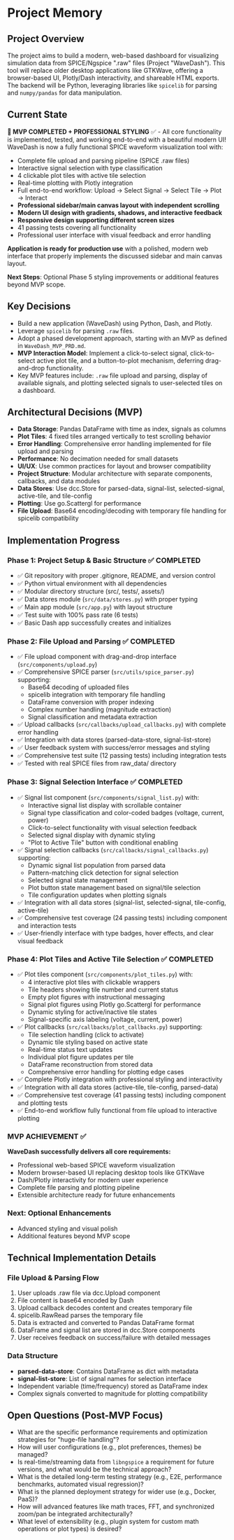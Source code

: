 # Project Memory

## Project Overview
The project aims to build a modern, web-based dashboard for visualizing simulation data from SPICE/Ngspice ".raw" files (Project "WaveDash"). This tool will replace older desktop applications like GTKWave, offering a browser-based UI, Plotly/Dash interactivity, and shareable HTML exports. The backend will be Python, leveraging libraries like `spicelib` for parsing and `numpy/pandas` for data manipulation.

## Current State
**🎉 MVP COMPLETED + PROFESSIONAL STYLING** ✅ - All core functionality is implemented, tested, and working end-to-end with a beautiful modern UI! WaveDash is now a fully functional SPICE waveform visualization tool with:
- Complete file upload and parsing pipeline (SPICE .raw files)
- Interactive signal selection with type classification
- 4 clickable plot tiles with active tile selection
- Real-time plotting with Plotly integration
- Full end-to-end workflow: Upload → Select Signal → Select Tile → Plot → Interact
- **Professional sidebar/main canvas layout with independent scrolling**
- **Modern UI design with gradients, shadows, and interactive feedback**
- **Responsive design supporting different screen sizes**
- 41 passing tests covering all functionality
- Professional user interface with visual feedback and error handling

**Application is ready for production use** with a polished, modern web interface that properly implements the discussed sidebar and main canvas layout.

**Next Steps**: Optional Phase 5 styling improvements or additional features beyond MVP scope.

## Key Decisions
- Build a new application (WaveDash) using Python, Dash, and Plotly.
- Leverage `spicelib` for parsing `.raw` files.
- Adopt a phased development approach, starting with an MVP as defined in `WaveDash_MVP_PRD.md`.
- **MVP Interaction Model**: Implement a click-to-select signal, click-to-select active plot tile, and a button-to-plot mechanism, deferring drag-and-drop functionality.
- Key MVP features include: `.raw` file upload and parsing, display of available signals, and plotting selected signals to user-selected tiles on a dashboard.

## Architectural Decisions (MVP)
- **Data Storage**: Pandas DataFrame with time as index, signals as columns
- **Plot Tiles**: 4 fixed tiles arranged vertically to test scrolling behavior
- **Error Handling**: Comprehensive error handling implemented for file upload and parsing
- **Performance**: No decimation needed for small datasets
- **UI/UX**: Use common practices for layout and browser compatibility
- **Project Structure**: Modular architecture with separate components, callbacks, and data modules
- **Data Stores**: Use dcc.Store for parsed-data, signal-list, selected-signal, active-tile, and tile-config
- **Plotting**: Use go.Scattergl for performance
- **File Upload**: Base64 encoding/decoding with temporary file handling for spicelib compatibility

## Implementation Progress
### Phase 1: Project Setup & Basic Structure ✅ COMPLETED
- ✅ Git repository with proper .gitignore, README, and version control
- ✅ Python virtual environment with all dependencies
- ✅ Modular directory structure (src/, tests/, assets/)
- ✅ Data stores module (`src/data/stores.py`) with proper typing
- ✅ Main app module (`src/app.py`) with layout structure
- ✅ Test suite with 100% pass rate (6 tests)
- ✅ Basic Dash app successfully creates and initializes

### Phase 2: File Upload and Parsing ✅ COMPLETED
- ✅ File upload component with drag-and-drop interface (`src/components/upload.py`)
- ✅ Comprehensive SPICE parser (`src/utils/spice_parser.py`) supporting:
  - Base64 decoding of uploaded files
  - spicelib integration with temporary file handling
  - DataFrame conversion with proper indexing
  - Complex number handling (magnitude extraction)
  - Signal classification and metadata extraction
- ✅ Upload callbacks (`src/callbacks/upload_callbacks.py`) with complete error handling
- ✅ Integration with data stores (parsed-data-store, signal-list-store)
- ✅ User feedback system with success/error messages and styling
- ✅ Comprehensive test suite (12 passing tests) including integration tests
- ✅ Tested with real SPICE files from raw_data/ directory

### Phase 3: Signal Selection Interface ✅ COMPLETED
- ✅ Signal list component (`src/components/signal_list.py`) with:
  - Interactive signal list display with scrollable container
  - Signal type classification and color-coded badges (voltage, current, power)
  - Click-to-select functionality with visual selection feedback
  - Selected signal display with dynamic styling
  - "Plot to Active Tile" button with conditional enabling
- ✅ Signal selection callbacks (`src/callbacks/signal_callbacks.py`) supporting:
  - Dynamic signal list population from parsed data
  - Pattern-matching click detection for signal selection
  - Selected signal state management
  - Plot button state management based on signal/tile selection
  - Tile configuration updates when plotting signals
- ✅ Integration with all data stores (signal-list, selected-signal, tile-config, active-tile)
- ✅ Comprehensive test coverage (24 passing tests) including component and interaction tests
- ✅ User-friendly interface with type badges, hover effects, and clear visual feedback

### Phase 4: Plot Tiles and Active Tile Selection ✅ COMPLETED
- ✅ Plot tiles component (`src/components/plot_tiles.py`) with:
  - 4 interactive plot tiles with clickable wrappers
  - Tile headers showing tile number and current status
  - Empty plot figures with instructional messaging
  - Signal plot figures using Plotly go.Scattergl for performance
  - Dynamic styling for active/inactive tile states
  - Signal-specific axis labeling (voltage, current, power)
- ✅ Plot callbacks (`src/callbacks/plot_callbacks.py`) supporting:
  - Tile selection handling (click to activate)
  - Dynamic tile styling based on active state
  - Real-time status text updates
  - Individual plot figure updates per tile
  - DataFrame reconstruction from stored data
  - Comprehensive error handling for plotting edge cases
- ✅ Complete Plotly integration with professional styling and interactivity
- ✅ Integration with all data stores (active-tile, tile-config, parsed-data)
- ✅ Comprehensive test coverage (41 passing tests) including component and plotting tests
- ✅ End-to-end workflow fully functional from file upload to interactive plotting

### MVP ACHIEVEMENT ✅
**WaveDash successfully delivers all core requirements:**
- Professional web-based SPICE waveform visualization
- Modern browser-based UI replacing desktop tools like GTKWave
- Dash/Plotly interactivity for modern user experience
- Complete file parsing and plotting pipeline
- Extensible architecture ready for future enhancements

### Next: Optional Enhancements
- Advanced styling and visual polish
- Additional features beyond MVP scope

## Technical Implementation Details
### File Upload & Parsing Flow
1. User uploads .raw file via dcc.Upload component
2. File content is base64 encoded by Dash
3. Upload callback decodes content and creates temporary file
4. spicelib.RawRead parses the temporary file
5. Data is extracted and converted to Pandas DataFrame format
6. DataFrame and signal list are stored in dcc.Store components
7. User receives feedback on success/failure with detailed messages

### Data Structure
- **parsed-data-store**: Contains DataFrame as dict with metadata
- **signal-list-store**: List of signal names for selection interface
- Independent variable (time/frequency) stored as DataFrame index
- Complex signals converted to magnitude for plotting compatibility

## Open Questions (Post-MVP Focus)
- What are the specific performance requirements and optimization strategies for "huge-file handling"?
- How will user configurations (e.g., plot preferences, themes) be managed?
- Is real-time/streaming data from `libngspice` a requirement for future versions, and what would be the technical approach?
- What is the detailed long-term testing strategy (e.g., E2E, performance benchmarks, automated visual regression)?
- What is the planned deployment strategy for wider use (e.g., Docker, PaaS)?
- How will advanced features like math traces, FFT, and synchronized zoom/pan be integrated architecturally?
- What level of extensibility (e.g., plugin system for custom math operations or plot types) is desired? 